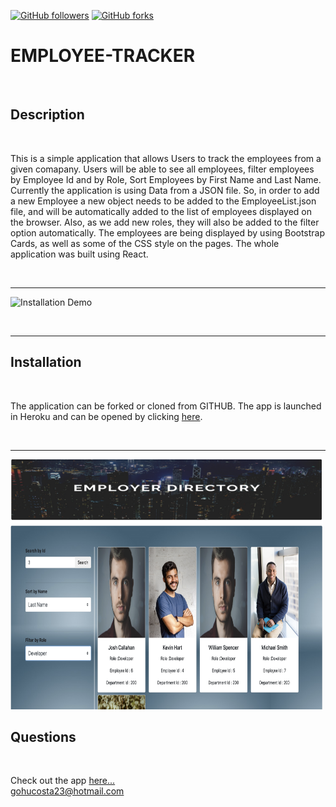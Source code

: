 [![GitHub followers](https://img.shields.io/github/followers/gohucosta23.svg?style=social&label=Follow&maxAge=2592000)](https://github.com/gohucosta23?tab=followers)
[![GitHub forks](https://img.shields.io/github/forks/gohucosta23/README-generator?style=social&label=Fork&maxAge=2592000)](https://GitHub.com/gohucosta23)


# EMPLOYEE-TRACKER
<br>

## Description
<br>
<p>This is a simple application that allows Users to track the employees from a given comapany. Users will be able to see all employees, filter employees by Employee Id and by Role, Sort Employees by First Name and Last Name. Currently the application is using Data from a JSON file. So, in order to add a new Employee a new object needs to be added to the EmployeeList.json file, and will be automatically added to the list of employees displayed on the browser. Also, as we add new roles, they will also be added to the filter option automatically. The employees are being displayed by using Bootstrap Cards, as well as some of the CSS style on the pages. The whole application was built using React.</p>
<br>
<hr>

![Installation Demo](src/images/edir1.gif)

<br>
<hr>

## Installation
<br>
<p>The application can be forked or cloned from GITHUB. The app is launched in Heroku and can be opened by clicking <a href = "https://employertracker.herokuapp.com/"> here</a>. </p>

<br>
<hr>

<img src = "src/images/pic1.png" alt = "screen shot" width ="500px" height = "400px">

## Questions
<br>
<p>Check out the app <a href = "https://employertracker.herokuapp.com/" target = "blank">here...</a><br>
<a href = "mailto:gohucosta23@hotmail.com">gohucosta23@hotmail.com</a> 
